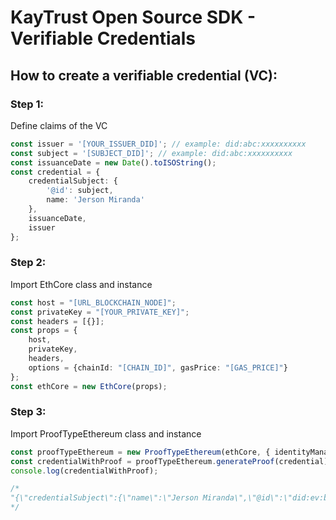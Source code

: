 # KayTrust Open Source SDK - Verifiable Credentials

## How to create a verifiable credential (VC):

### Step 1:
Define claims of the VC

```typescript
const issuer = '[YOUR_ISSUER_DID]'; // example: did:abc:xxxxxxxxxx
const subject = '[SUBJECT_DID]'; // example: did:abc:xxxxxxxxxx
const issuanceDate = new Date().toISOString();
const credential = { 
    credentialSubject: { 
        '@id': subject,
        name: 'Jerson Miranda'
    }, 
    issuanceDate, 
    issuer 
};
```

### Step 2:
Import EthCore class and instance

```typescript
const host = "[URL_BLOCKCHAIN_NODE]";
const privateKey = "[YOUR_PRIVATE_KEY]";
const headers = [{}];
const props = {
    host, 
    privateKey, 
    headers, 
    options = {chainId: "[CHAIN_ID]", gasPrice: "[GAS_PRICE]"}
};
const ethCore = new EthCore(props);
```
### Step 3:
Import ProofTypeEthereum class and instance

```typescript
const proofTypeEthereum = new ProofTypeEthereum(ethCore, { identityManager: "[IDENTITY_MANAGE_ADDRESS]", verificationRegistry: "[VERIFICATION_REGISTRY_ADDRESS]", validDays: 0 });
const credentialWithProof = proofTypeEthereum.generateProof(credential);
console.log(credentialWithProof);

/*
"{\"credentialSubject\":{\"name\":\"Jerson Miranda\",\"@id\":\"did:ev:bmM8YE5vpmntRLWrMV4n5YMYBUSE5xzwYK6nU\"},\"issuanceDate\":\"2023-01-11T18:19:19.026Z\",\"issuer\":\"did:ev:bmM8YE5vpmntRLWrMV4n5YMYBUSE5xzwYK6nU\",\"proof\":{\"contractAddress\":\"0xEC42B9716cDb5d2471186F7B75C4570fdfB9F469\",\"networkId\":80001,\"type\":\"EthereumAttestationRegistry2019\"}}"
*/
```